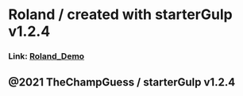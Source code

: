

# Roland / created with starterGulp v1.2.4

### Link: [Roland_Demo](https://alimkhalilev.github.io/Roland/Roland)

## @2021 TheChampGuess / starterGulp v1.2.4

